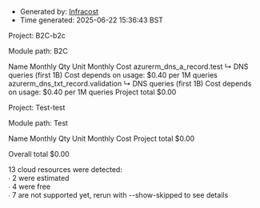 - Generated by: [Infracost](https://infracost.io)
- Time generated: 2025-06-22 15:36:43 BST

Project: B2C-b2c

Module path: B2C

Name Monthly Qty Unit Monthly Cost azurerm\_dns\_a\_record.test ↳ DNS queries (first 1B) Cost depends on usage: $0.40 per 1M queries azurerm\_dns\_txt\_record.validation ↳ DNS queries (first 1B) Cost depends on usage: $0.40 per 1M queries Project total $0.00

Project: Test-test

Module path: Test

Name Monthly Qty Unit Monthly Cost Project total $0.00

Overall total $0.00

13 cloud resources were detected:  
∙ 2 were estimated  
∙ 4 were free  
∙ 7 are not supported yet, rerun with --show-skipped to see details